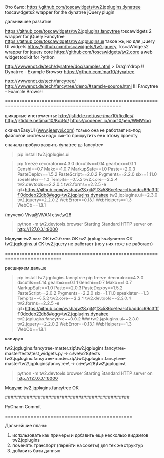 ﻿Это было:
https://github.com/toscawidgets/tw2.jqplugins.dynatree		toscawidgets2 wrapper for the dynatree jQuery plugin

дальнейшее развитие

https://github.com/toscawidgets/tw2.jqplugins.fancytree		toscawidgets 2 wrapper for jQuery Fancytree
https://github.com/toscawidgets/tw2.jqplugins.ui		такое же, но для jQuery UI widgets
https://github.com/toscawidgets/tw2.jquery			ToscaWidgets2 wrapper for jquery core
https://github.com/toscawidgets/tw2.core			a web widget toolkit for Python

http://wwwendt.de/tech/dynatree/doc/samples.html > Drag'n'drop	!!! Dynatree - Example Browser
https://github.com/mar10/dynatree

http://wwwendt.de/tech/fancytree/
http://wwwendt.de/tech/fancytree/demo/#sample-source.html	!!! Fancytree - Example Browser

===============================================================================================

шикарные инструменты:
http://jsfiddle.net/user/mar10/fiddles/
http://jsfiddle.net/mar10/KcxRd/
https://codepen.io/mar10/pen/WMWrbq

скачал EasyUI (www.jeasyui.com)
только она не работает из-под файловой системы
надо как-то прикрутить ее к этому проекту

сначала пробую развить dynatree до fancytree

> pip install tw2.jqplugins.ui

> pip freeze
decorator==4.3.0
docutils==0.14
gearbox==0.1.1
Genshi==0.7
Mako==1.0.7
MarkupSafe==1.0
Paste==2.0.3
PasteDeploy==1.5.2
PasteScript==2.0.2
Pygments==2.2.0
six==1.11.0
speaklater==1.3
Tempita==0.5.2
tw2.core==2.2.4
tw2.devtools==2.2.0.4
tw2.forms==2.2.5
-e git+https://github.com/vvsha/w28.git@f3a586ce1eaecfbaddca69c3ffff10dcdeb22db8#egg=tw2.jqplugins.dynatree
tw2.jqplugins.ui==2.3.0
tw2.jquery==2.2.0.2
WebError==0.13.1
WebHelpers==1.3
WebOb==1.8.1

(myvenv) Viva@VIVAN c:\ve\w28
> python -m tw2.devtools.browser
Starting Standard HTTP server on http://127.0.0.1:8000

Модули:
tw2.core		OK
tw2.forms		OK
tw2.jqplugins.dynatree	OK
tw2.jqplugins.ui	OK
tw2.jquery		не работает (но у них тоже не работает)

==========================================================================

расширяем дальше

> pip install tw2.jqplugins.fancytree
> pip freeze
decorator==4.3.0
docutils==0.14
gearbox==0.1.1
Genshi==0.7
Mako==1.0.7
MarkupSafe==1.0
Paste==2.0.3
PasteDeploy==1.5.2
PasteScript==2.0.2
Pygments==2.2.0
six==1.11.0
speaklater==1.3
Tempita==0.5.2
tw2.core==2.2.4
tw2.devtools==2.2.0.4
tw2.forms==2.2.5
-e git+https://github.com/vvsha/w28.git@f3a586ce1eaecfbaddca69c3ffff10dcdeb22db8#egg=tw2.jqplugins.dynatree
tw2.jqplugins.fancytree==0.0.2			### 
tw2.jqplugins.ui==2.3.0
tw2.jquery==2.2.0.2
WebError==0.13.1
WebHelpers==1.3
WebOb==1.8.1

копирую

tw2.jqplugins.fancytree-master.zip\tw2.jqplugins.fancytree-master\tests\test_widgets.py -> c:\ve\w28\tests\
tw2.jqplugins.fancytree-master.zip\tw2.jqplugins.fancytree-master\tw2\jqplugins\fancytree\ -> c:\ve\w28\tw2\jqplugins\

> python -m tw2.devtools.browser
Starting Standard HTTP server on http://127.0.0.1:8000

Модули:
tw2.jqplugins.fancytree			OK

##############################################

PyCharm	Commit

=============================================

Дальнейшие планы:
1) использовать как примеры и добавить еще несколько виджетов tw2.jqplugins
2) поменять транспорт (перейти на сокеты) для тех же структур
3) добавить базы данных

